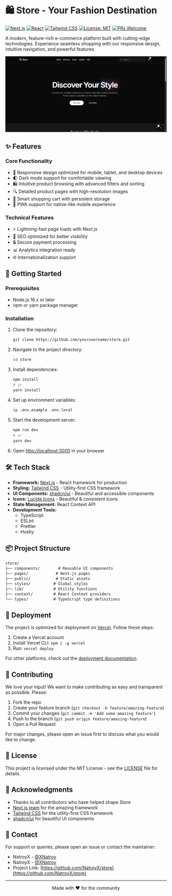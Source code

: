 # 🛍️ Store - Your Fashion Destination

[![Next.js](https://img.shields.io/badge/Next.js-13.0-black?style=flat&logo=next.js)](https://nextjs.org/)
[![React](https://img.shields.io/badge/React-18.0-blue?style=flat&logo=react)](https://reactjs.org/)
[![Tailwind CSS](https://img.shields.io/badge/Tailwind-3.0-38B2AC?style=flat&logo=tailwind-css)](https://tailwindcss.com/)
[![License: MIT](https://img.shields.io/badge/License-MIT-yellow.svg)](https://opensource.org/licenses/MIT)
[![PRs Welcome](https://img.shields.io/badge/PRs-welcome-brightgreen.svg)](http://makeapullrequest.com)

A modern, feature-rich e-commerce platform built with cutting-edge technologies. Experience seamless shopping with our responsive design, intuitive navigation, and powerful features.

![Store Preview](preview.png)

## ✨ Features

### Core Functionality
- 🎨 Responsive design optimized for mobile, tablet, and desktop devices
- 🌓 Dark mode support for comfortable viewing
- 🛍️ Intuitive product browsing with advanced filters and sorting
- 🔍 Detailed product pages with high-resolution images
- 🛒 Smart shopping cart with persistent storage
- 📱 PWA support for native-like mobile experience

### Technical Features
- ⚡ Lightning-fast page loads with Next.js
- 🎯 SEO optimized for better visibility
- 🔒 Secure payment processing
- 📊 Analytics integration ready
- 🌐 Internationalization support

## 🚀 Getting Started

### Prerequisites
- Node.js 16.x or later
- npm or yarn package manager

### Installation

1. Clone the repository:
   ```bash
   git clone https://github.com/yourusername/store.git
   ```

2. Navigate to the project directory:
   ```bash
   cd store
   ```

3. Install dependencies:
   ```bash
   npm install
   # or
   yarn install
   ```

4. Set up environment variables:
   ```bash
   cp .env.example .env.local
   ```

5. Start the development server:
   ```bash
   npm run dev
   # or
   yarn dev
   ```

6. Open [http://localhost:3000](http://localhost:3000) in your browser

## 🛠️ Tech Stack

- **Framework:** [Next.js](https://nextjs.org/) - React framework for production
- **Styling:** [Tailwind CSS](https://tailwindcss.com/) - Utility-first CSS framework
- **UI Components:** [shadcn/ui](https://ui.shadcn.com/) - Beautiful and accessible components
- **Icons:** [Lucide Icons](https://lucide.dev/) - Beautiful & consistent icons
- **State Management:** React Context API
- **Development Tools:**
  - TypeScript
  - ESLint
  - Prettier
  - Husky

## 📦 Project Structure

```
store/
├── components/        # Reusable UI components
├── pages/            # Next.js pages
├── public/           # Static assets
├── styles/          # Global styles
├── lib/             # Utility functions
├── context/         # React Context providers
└── types/           # TypeScript type definitions
```

## 🚀 Deployment

The project is optimized for deployment on [Vercel](https://vercel.com/). Follow these steps:

1. Create a Vercel account
2. Install Vercel CLI: `npm i -g vercel`
3. Run: `vercel deploy`

For other platforms, check out the [deployment documentation](https://nextjs.org/docs/deployment).

## 🤝 Contributing

We love your input! We want to make contributing as easy and transparent as possible. Please:

1. Fork the repo
2. Create your feature branch (`git checkout -b feature/amazing-feature`)
3. Commit your changes (`git commit -m 'Add some amazing feature'`)
4. Push to the branch (`git push origin feature/amazing-feature`)
5. Open a Pull Request

For major changes, please open an issue first to discuss what you would like to change.

## 📝 License

This project is licensed under the MIT License - see the [LICENSE](LICENSE) file for details.

## 🙏 Acknowledgments

- Thanks to all contributors who have helped shape Store
- [Next.js team](https://nextjs.org/) for the amazing framework
- [Tailwind CSS](https://tailwindcss.com/) for the utility-first CSS framework
- [shadcn/ui](https://ui.shadcn.com/) for beautiful UI components

## 📧 Contact

For support or queries, please open an issue or contact the maintainer:

- NatroyX - [@XNatroy](https://twitter.com/XNatroy)
- NatroyX - [@XNatroy](https://dev.to/natroyx)
- Project Link: [https://github.com/NatroyX/store](https://github.com/NatroyX/store)

---

<p align="center">Made with ❤️ for the community</p>